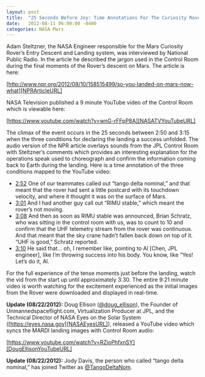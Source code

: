 ```yaml
---
layout: post
title:  "25 Seconds Before Joy: Time Annotations For The Curiosity Rover’s Landing Video"
date:   2012-08-11 06:00:00 -0400
categories: NASA Mars
---
```

Adam Steltzner, the NASA Engineer responsible for the Mars Curiosity Rover’s Entry Descent and
Landing system, was interviewed by National Public Radio. In the article he described the jargon
used in the Control Room during the final moments of the Rover’s descent on Mars. The article is here:

[http://www.npr.org/2012/08/10/158515499/so-you-landed-on-mars-now-what][NPRArticleURL]

NASA Television published a 9 minute YouTube video of the Control Room which is viewable here:

[https://www.youtube.com/watch?v=wnG-rFFpP8A][NASATVYouTubeURL]

The climax of the event occurs in the 25 seconds between 2:50 and 3:15 when the three conditions
for declaring the landing a success unfolded. The audio version of the NPR article overlays sounds
from the JPL Control Room with Steltzner’s comments which provides an interesting explanation for
the operations speak used to choreograph and confirm the information coming back to Earth during
the landing. Here is a time annotation of the three conditions mapped to the YouTube video:

- [2:52][TangoDeltaNominalURL] One of our teammates called out “tango delta nominal,” and that meant that the rover had sent a
little postcard with its touchdown velocity, and where it thought it was on the surface of Mars.
- [3:01][RIMUStableURL] And I had another guy call out “RIMU stable,” which meant the rover’s not moving.
- [3:08][UHFTelemetryURL] And then as soon as RIMU stable was announced, Brian Schratz, who was sitting in the control room
with us, was to count to 10 and confirm that the UHF telemetry stream from the rover was continuous.
And that meant that the sky crane hadn’t fallen back down on top of it. “UHF is good,” Schratz reported.
- [3:10][LetDoItURL] He said that… oh, I remember like, pointing to Al [Chen, JPL engineer], like I’m throwing success
into his body. You know, like “Yes! Let’s do it, Al.

For the full experience of the tense moments just before the landing, watch the vid from the start up until approximately 3:30.
The entire 9:21 minute video is worth watching for the excitement experienced as the initial images from the Rover were
downloaded and displayed in real-time.

**Update (08/22/2012):** Doug Ellison ([@doug_ellison][DougEllisonTwitterURL]), the Founder of Unmannedspaceflight.com,
Virtualization Producer at JPL, and the Technical Director of NASA Eyes on the Solar System ([https://eyes.nasa.gov][NASAEyesURL]),
released a YouTube video which syncs the MARDI landing images with Control Room audio:

[https://www.youtube.com/watch?v=RZioPhfxnSY][DougEllisonYouTubeURL]

**Update (08/22/2012):** Jody Davis, the person who called “tango delta nominal,” has joined Twitter as [@TangoDeltaNom][JodiDavisTwitterURL].

[NPRArticleURL]: https://www.npr.org/2012/08/10/158515499/so-you-landed-on-mars-now-what
[NASATVYouTubeURL]: https://www.youtube.com/watch?v=wnG-rFFpP8A
[TangoDeltaNominalURL]: https://www.youtube.com/watch?v=wnG-rFFpP8A&t=2m52s
[RIMUStableURL]: https://www.youtube.com/watch?v=wnG-rFFpP8A&t=3m1s
[UHFTelemetryURL]: https://www.youtube.com/watch?v=wnG-rFFpP8A&t=3m8s
[LetDoItURL]: https://www.youtube.com/watch?v=wnG-rFFpP8A&t=3m10s
[DougEllisonTwitterURL]: https://twitter.com/doug_ellison
[NASAEyesURL]: http://eyes.nasa.gov
[DougEllisonYouTubeURL]: https://www.youtube.com/watch?v=RZioPhfxnSY
[JodiDavisTwitterURL]: https://twitter.com/tangodeltanom
